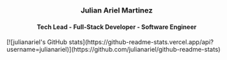 <h3 align="center">Julian Ariel Martinez</h3>
<h4 align="center">Tech Lead - Full-Stack Developer - Software Engineer</h4>
[![julianariel's GitHub stats](https://github-readme-stats.vercel.app/api?username=julianariel)](https://github.com/julianariel/github-readme-stats)
